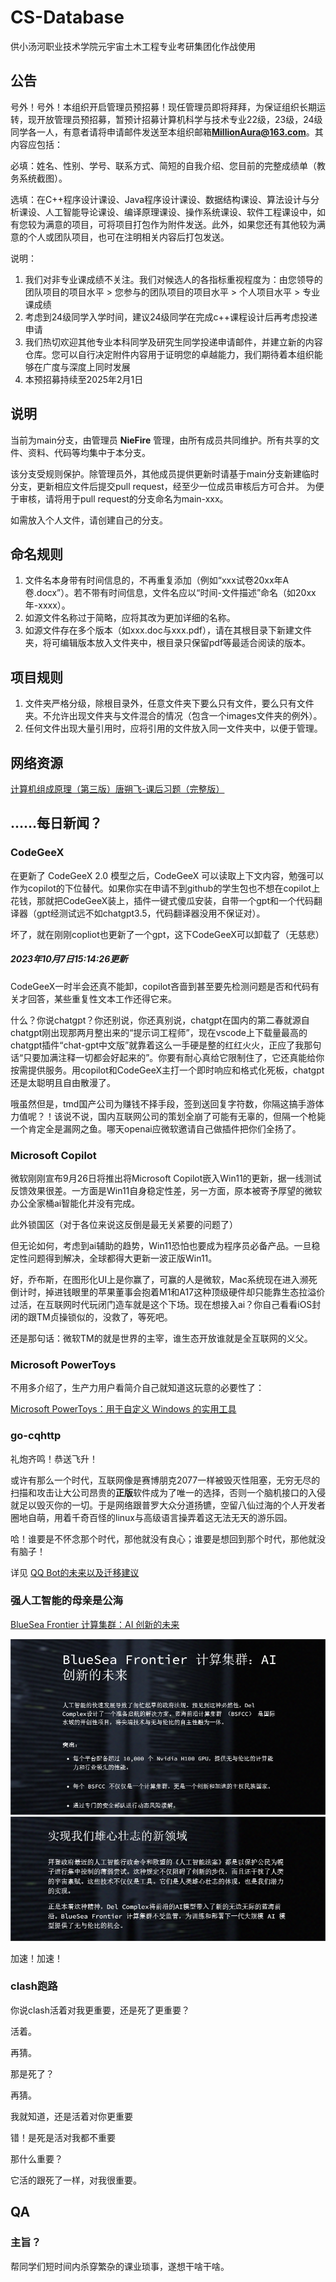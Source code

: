 # CS-Database

供小汤河职业技术学院元宇宙土木工程专业考研集团化作战使用

## 公告

号外！号外！本组织开启管理员预招募！现任管理员即将拜拜，为保证组织长期运转，现开放管理员预招募，暂预计招募计算机科学与技术专业22级，23级，24级同学各一人，有意者请将申请邮件发送至本组织邮箱**MillionAura@163.com**。其内容应包括：

必填：姓名、性别、学号、联系方式、简短的自我介绍、您目前的完整成绩单（教务系统截图）。

选填：在C++程序设计课设、Java程序设计课设、数据结构课设、算法设计与分析课设、人工智能导论课设、编译原理课设、操作系统课设、软件工程课设中，如有您较为满意的项目，可将项目打包作为附件发送。此外，如果您还有其他较为满意的个人或团队项目，也可在注明相关内容后打包发送。

说明：

1. 我们对非专业课成绩不关注。我们对候选人的各指标重视程度为：由您领导的团队项目的项目水平 > 您参与的团队项目的项目水平 > 个人项目水平 > 专业课成绩
2. 考虑到24级同学入学时间，建议24级同学在完成c++课程设计后再考虑投递申请
3. 我们热切欢迎其他专业本科同学及研究生同学投递申请邮件，并建立新的内容仓库。您可以自行决定附件内容用于证明您的卓越能力，我们期待着本组织能够在广度与深度上同时发展
4. 本预招募持续至2025年2月1日

## 说明

当前为main分支，由管理员 **NieFire** 管理，由所有成员共同维护。所有共享的文件、资料、代码等均集中于本分支。

该分支受规则保护。除管理员外，其他成员提供更新时请基于main分支新建临时分支，更新相应文件后提交pull request，经至少一位成员审核后方可合并。
为便于审核，请将用于pull request的分支命名为main-xxx。

如需放入个人文件，请创建自己的分支。

## 命名规则

1. 文件名本身带有时间信息的，不再重复添加（例如“xxx试卷20xx年A卷.docx”）。若不带有时间信息，文件名应以“时间-文件描述”命名（如20xx年-xxxx）。
2. 如源文件名称过于简略，应将其改为更加详细的名称。
3. 如源文件存在多个版本（如xxx.doc与xxx.pdf），请在其根目录下新建文件夹，将可编辑版本放入文件夹中，根目录只保留pdf等最适合阅读的版本。

## 项目规则

1. 文件夹严格分级，除根目录外，任意文件夹下要么只有文件，要么只有文件夹。不允许出现文件夹与文件混合的情况（包含一个images文件夹的例外）。
2. 任何文件出现大量引用时，应将引用的文件放入同一文件夹中，以便于管理。

## 网络资源

[计算机组成原理（第三版）唐朔飞-课后习题（完整版）](https://blog.csdn.net/weixin_45735391/article/details/127336659)

## ……每日新闻？

### CodeGeeX

在更新了 CodeGeeX 2.0 模型之后，CodeGeeX 可以读取上下文内容，勉强可以作为copilot的下位替代。如果你实在申请不到github的学生包也不想在copilot上花钱，那就把CodeGeeX装上，插件一键式傻瓜安装，自带一个gpt和一个代码翻译器（gpt经测试远不如chatgpt3.5，代码翻译器没用不保证对）。

坏了，就在刚刚copliot也更新了一个gpt，这下CodeGeeX可以卸载了（无慈悲）

##### 2023年10月7日15:14:26更新

CodeGeeX一时半会还真不能卸，copilot吝啬到甚至要先检测问题是否和代码有关才回答，某些重复性文本工作还得它来。

什么？你说chatgpt？你还别说，你还真别说，chatgpt在国内的第二春就源自chatgpt刚出现那两月整出来的“提示词工程师”，现在vscode上下载量最高的chatgpt插件“chat-gpt中文版”就靠着这么一手硬是整的红红火火，正应了我那句话“只要加满注释一切都会好起来的”。你要有耐心真给它限制住了，它还真能给你按需提供服务。用copilot和CodeGeeX主打一个即时响应和格式化死板，chatgpt还是太聪明且自由散漫了。

哦虽然但是，tmd国产公司为赚钱不择手段，签到送回复字符数，你隔这搞手游体力值呢？！该说不说，国内互联网公司的策划全崩了可能有无辜的，但隔一个枪毙一个肯定全是漏网之鱼。哪天openai应微软邀请自己做插件把你们全扬了。

### Microsoft Copilot

微软刚刚宣布9月26日将推出将Microsoft Copilot嵌入Win11的更新，据一线测试反馈效果很差。一方面是Win11自身稳定性差，另一方面，原本被寄予厚望的微软办公全家桶ai智能化并没有完成。

此外锁国区（对于各位来说这反倒是最无关紧要的问题了）

但无论如何，考虑到ai辅助的趋势，Win11恐怕也要成为程序员必备产品。一旦稳定性问题得到解决，全球都得大更新一波正版Win11。

好，乔布斯，在图形化UI上是你赢了，可赢的人是微软，Mac系统现在进入濒死倒计时，掉进钱眼里的苹果董事会抱着M1和A17这种顶级硬件却只能靠生态拉溢价过活，在互联网时代玩闭门造车就是这个下场。现在想接入ai？你自己看看iOS封闭的跟TM贞操锁似的，没救了，等死吧。

还是那句话：微软TM的就是世界的主宰，谁生态开放谁就是全互联网的义父。

### Microsoft PowerToys

不用多介绍了，生产力用户看简介自己就知道这玩意的必要性了：

[Microsoft PowerToys：用于自定义 Windows 的实用工具](https://learn.microsoft.com/zh-cn/windows/powertoys/)

### go-cqhttp

礼炮齐鸣！恭送飞升！

或许有那么一个时代，互联网像是赛博朋克2077一样被毁灭性阻塞，无穷无尽的扫描和攻击让大公司昂贵的**正版**软件成为了唯一的选择，否则一个脑机接口的入侵就足以毁灭你的一切。于是网络跟普罗大众分道扬镳，空留八仙过海的个人开发者圈地自萌，用着千奇百怪的linux与高级语言操弄着这无法无天的游乐园。

哈！谁要是不怀念那个时代，那他就没有良心；谁要是想回到那个时代，那他就没有脑子！

详见 [QQ Bot的未来以及迁移建议](https://github.com/Mrs4s/go-cqhttp/issues/2471)

### 强人工智能的母亲是公海
[BlueSea Frontier 计算集群：AI 创新的未来](https://delcomplex.com/blue-sea-frontier)

![Alt text](image.png)
![Alt text](image-1.png)

加速！加速！

### clash跑路

你说clash活着对我更重要，还是死了更重要？

活着。

再猜。

那是死了？

再猜。

我就知道，还是活着对你更重要

错！是死是活对我都不重要

那什么重要？

它活的跟死了一样，对我很重要。

## QA

### 主旨？

帮同学们短时间内杀穿繁杂的课业琐事，遂想干啥干啥。